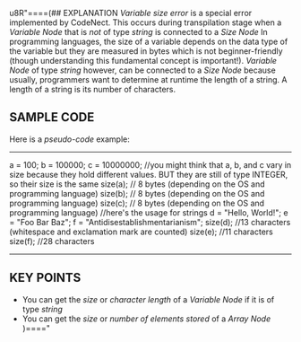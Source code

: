 u8R"====(## EXPLANATION
*Variable size error* is a special error implemented by CodeNect. This occurs during transpilation stage when a *Variable Node* that is *not* of type *string* is connected to a *Size Node* In programming languages, the size of a variable depends on the data type of the variable but they are measured in bytes which is not beginner-friendly (though understanding this fundamental concept is important!). *Variable Node* of type *string* however, can be connected to a *Size Node* because usually, programmers want to determine at runtime the length of a string. A length of a string is its number of characters.
## SAMPLE CODE
Here is a *pseudo-code* example:
***
a = 100;
b = 100000;
c = 10000000;
//you might think that a, b, and c vary in size because they hold different
values. BUT they are still of type INTEGER, so their size is the same
size(a); // 8 bytes (depending on the OS and programming language)
size(b); // 8 bytes (depending on the OS and programming language)
size(c); // 8 bytes (depending on the OS and programming language)
//here's the usage for strings
d = "Hello, World!";
e = "Foo Bar Baz";
f = "Antidisestablishmentarianism";
size(d); //13 characters (whitespace and exclamation mark are counted)
size(e); //11 characters
size(f); //28 characters
***
## KEY POINTS
  * You can get the *size* or *character length* of a *Variable Node* if it is of type *string*
  * You can get the *size* or *number of elements stored* of a *Array Node*
)===="
